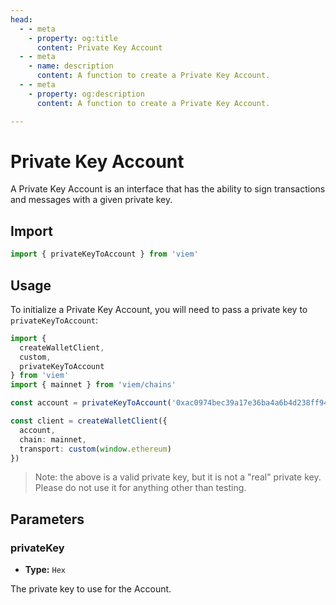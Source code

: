 ```yaml
---
head:
  - - meta
    - property: og:title
      content: Private Key Account
  - - meta
    - name: description
      content: A function to create a Private Key Account.
  - - meta
    - property: og:description
      content: A function to create a Private Key Account.

---
```


# Private Key Account

A Private Key Account is an interface that has the ability to sign transactions and messages with a given private key.

## Import

```ts
import { privateKeyToAccount } from 'viem'
```

## Usage

To initialize a Private Key Account, you will need to pass a private key to `privateKeyToAccount`:

```ts
import { 
  createWalletClient,
  custom,
  privateKeyToAccount
} from 'viem'
import { mainnet } from 'viem/chains'

const account = privateKeyToAccount('0xac0974bec39a17e36ba4a6b4d238ff944bacb478cbed5efcae784d7bf4f2ff80') // [!code focus]

const client = createWalletClient({
  account,
  chain: mainnet,
  transport: custom(window.ethereum)
})
```

> Note: the above is a valid private key, but it is not a "real" private key. Please do not use it for anything other than testing.

## Parameters

### privateKey

- **Type:** `Hex`

The private key to use for the Account.